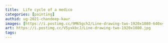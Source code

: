 ```yaml
---
title:  Life cycle of a medico
categories: [painting]
authid: ug-2021-chandeep-kaur
images: [https://i.postimg.cc/9M65gch2/Line-drawing-two-1920x1080-640x480.jpg]
art: https://i.postimg.cc/V5yxkbcJ/Line-drawing-two-1920x1080.jpg
tags: 
---
```



